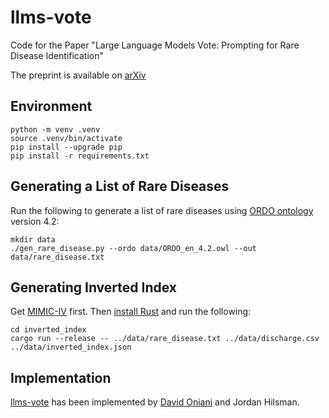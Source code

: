 # llms-vote

Code for the Paper "Large Language Models Vote: Prompting for Rare Disease Identification"

The preprint is available on [arXiv](https://arxiv.org/abs/2308.12890)

## Environment

```console
python -m venv .venv
source .venv/bin/activate
pip install --upgrade pip
pip install -r requirements.txt
```

## Generating a List of Rare Diseases

Run the following to generate a list of rare diseases using [ORDO ontology][ordo] version 4.2:

```console
mkdir data
./gen_rare_disease.py --ordo data/ORDO_en_4.2.owl --out data/rare_disease.txt
```

## Generating Inverted Index

Get [MIMIC-IV][mimic-iv] first. Then [install Rust][rust] and run the following:

```console
cd inverted_index
cargo run --release -- ../data/rare_disease.txt ../data/discharge.csv ../data/inverted_index.json
```

## Implementation

[llms-vote][llms-vote] has been implemented by [David Oniani][david] and Jordan Hilsman.

[david]: https://oniani.ai
[llms-vote]: https://github.com/oniani/llms-vote
[mimic-iv]: https://physionet.org/content/mimiciv/2.2/
[ordo]: https://www.orphadata.com/ordo/
[rust]: https://www.rust-lang.org/tools/install
